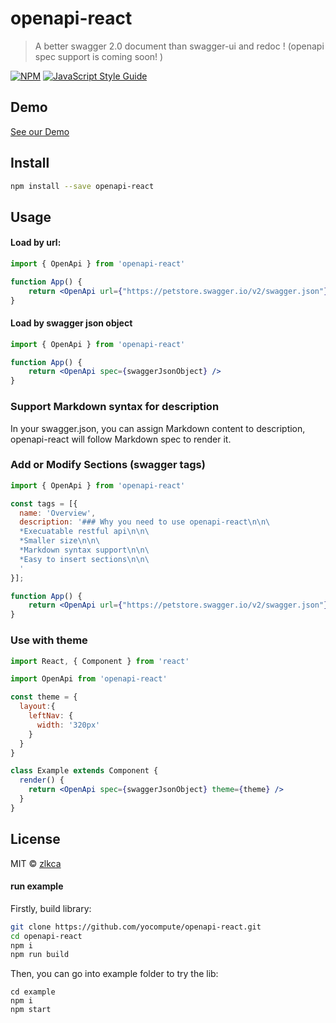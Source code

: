 # openapi-react

> A better swagger 2.0 document than swagger-ui and redoc ! (openapi spec support is coming soon! )

[![NPM](https://img.shields.io/npm/v/openapi-react.svg)](https://www.npmjs.com/package/openapi-react) [![JavaScript Style Guide](https://img.shields.io/badge/code_style-standard-brightgreen.svg)](https://standardjs.com)

## Demo
[See our Demo](https://doc.yocompute.com/)

## Install

```bash
npm install --save openapi-react
```


## Usage

#### Load by url:
```jsx
import { OpenApi } from 'openapi-react'

function App() {
    return <OpenApi url={"https://petstore.swagger.io/v2/swagger.json"} />
}
```

#### Load by swagger json object
```jsx
import { OpenApi } from 'openapi-react'

function App() {
    return <OpenApi spec={swaggerJsonObject} />
}
```

### Support Markdown syntax for description

In your swagger.json, you can assign Markdown content to description, openapi-react will follow Markdown spec to render it.


### Add or Modify Sections (swagger tags)

```jsx
import { OpenApi } from 'openapi-react'

const tags = [{
  name: 'Overview',
  description: '### Why you need to use openapi-react\n\n\
  *Execuatable restful api\n\n\
  *Smaller size\n\n\
  *Markdown syntax support\n\n\
  *Easy to insert sections\n\n\
  '
}];

function App() {
    return <OpenApi url={"https://petstore.swagger.io/v2/swagger.json"} tags={tags}/>
}
```

### Use with theme

```jsx
import React, { Component } from 'react'

import OpenApi from 'openapi-react'

const theme = {
  layout:{
    leftNav: {
      width: '320px'
    }
  }
}

class Example extends Component {
  render() {
    return <OpenApi spec={swaggerJsonObject} theme={theme} />
  }
}
```


## License

MIT © [zlkca](https://github.com/zlkca)



#### run example

Firstly, build library:
```bash
git clone https://github.com/yocompute/openapi-react.git
cd openapi-react
npm i
npm run build
```

Then, you can go into example folder to try the lib:
```
cd example
npm i
npm start
```